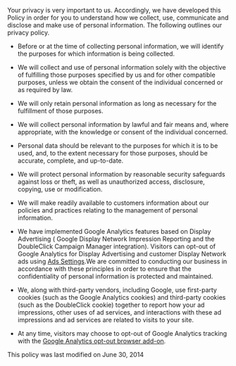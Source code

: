 Your privacy is very important to us. Accordingly, we have developed this Policy in order for you to understand how we collect, use, communicate and disclose and make use of personal information. The following outlines our privacy policy.

* Before or at the time of collecting personal information, we will identify the purposes for which information is being collected.

* We will collect and use of personal information solely with the objective of fulfilling those purposes specified by us and for other compatible purposes, unless we obtain the consent of the individual concerned or as required by law.

* We will only retain personal information as long as necessary for the fulfillment of those purposes.

* We will collect personal information by lawful and fair means and, where appropriate, with the knowledge or consent of the individual concerned.

* Personal data should be relevant to the purposes for which it is to be used, and, to the extent necessary for those purposes, should be accurate, complete, and up-to-date.

* We will protect personal information by reasonable security safeguards against loss or theft, as well as unauthorized access, disclosure, copying, use or modification.

* We will make readily available to customers information about our policies and practices relating to the management of personal information.

* We have implemented Google Analytics features based on Display Advertising ( Google Display Network Impression Reporting and the DoubleClick Campaign Manager integration). Visitors can opt-out of Google Analytics for Display Advertising and customer Display Network ads using [Ads Settings](http://www.google.com/settings/ads).We are committed to conducting our business in accordance with these principles in order to ensure that the confidentiality of personal information is protected and maintained.

* We, along with third-party vendors, including Google, use first-party cookies (such as the Google Analytics cookies) and third-party cookies (such as the DoubleClick cookie) together to report how your ad impressions, other uses of ad services, and interactions with these ad impressions and ad services are related to visits to your site.

* At any time, visitors may choose to opt-out of Google Analytics tracking with the [Google Analytics opt-out browser add-on](https://tools.google.com/dlpage/gaoptout/).

This policy was last modified on June 30, 2014